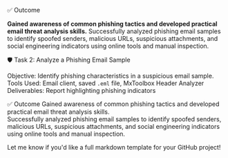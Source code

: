  ✅ Outcome

**Gained awareness of common phishing tactics and developed practical email threat analysis skills.**
Successfully analyzed phishing email samples to identify spoofed senders, malicious URLs, suspicious attachments, and social engineering indicators using online tools and manual inspection.


🛡️ Task 2: Analyze a Phishing Email Sample

Objective: Identify phishing characteristics in a suspicious email sample.  
Tools Used: Email client, saved `.eml` file, MxToolbox Header Analyzer  
Deliverables: Report highlighting phishing indicators

✅ Outcome
Gained awareness of common phishing tactics and developed practical email threat analysis skills.  
Successfully analyzed phishing email samples to identify spoofed senders, malicious URLs, suspicious attachments, and social engineering indicators using online tools and manual inspection.

Let me know if you'd like a full markdown template for your GitHub project!
